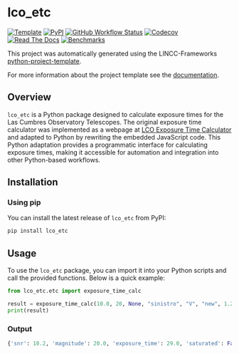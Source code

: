# lco_etc

[![Template](https://img.shields.io/badge/Template-LINCC%20Frameworks%20Python%20Project%20Template-brightgreen)](https://lincc-ppt.readthedocs.io/en/latest/)
[![PyPI](https://img.shields.io/pypi/v/lco_etc?color=blue&logo=pypi&logoColor=white)](https://pypi.org/project/lco-etc/)
[![GitHub Workflow Status](https://img.shields.io/github/actions/workflow/status/bradengarretson/lco-etc/smoke-test.yml)](https://github.com/bradengarretson/lco-etc/actions/workflows/smoke-test.yml)
[![Codecov](https://codecov.io/gh/bradengarretson/lco-etc/branch/main/graph/badge.svg)](https://codecov.io/gh/bradengarretson/lco-etc)
[![Read The Docs](https://img.shields.io/readthedocs/lco-etc)](https://lco-etc.readthedocs.io/)
[![Benchmarks](https://img.shields.io/github/actions/workflow/status/bradengarretson/lco-etc/asv-main.yml?label=benchmarks)](https://bradengarretson.github.io/lco-etc/)

This project was automatically generated using the LINCC-Frameworks [python-project-template](https://github.com/lincc-frameworks/python-project-template).

For more information about the project template see the [documentation](https://lincc-ppt.readthedocs.io/en/latest/).

## Overview

`lco_etc` is a Python package designed to calculate exposure times for the Las Cumbres Observatory Telescopes. The original exposure time calculator was implemented as a webpage at [LCO Exposure Time Calculator](https://exposure-time-calculator.lco.global/#) and adapted to Python by rewriting the embedded JavaScript code. This Python adaptation provides a programmatic interface for calculating exposure times, making it accessible for automation and integration into other Python-based workflows.

## Installation

### Using pip

You can install the latest release of `lco_etc` from PyPI:

```bash
pip install lco_etc
```

## Usage

To use the `lco_etc` package, you can import it into your Python scripts and call the provided functions. Below is a quick example:

```python
from lco_etc.etc import exposure_time_calc

result = exposure_time_calc(10.0, 20, None, "sinistro", "V", "new", 1.2)
print(result)
```

### Output

``` python
{'snr': 10.2, 'magnitude': 20.0, 'exposure_time': 29.0, 'saturated': False, 'mag_system': 'Vega'}
```
